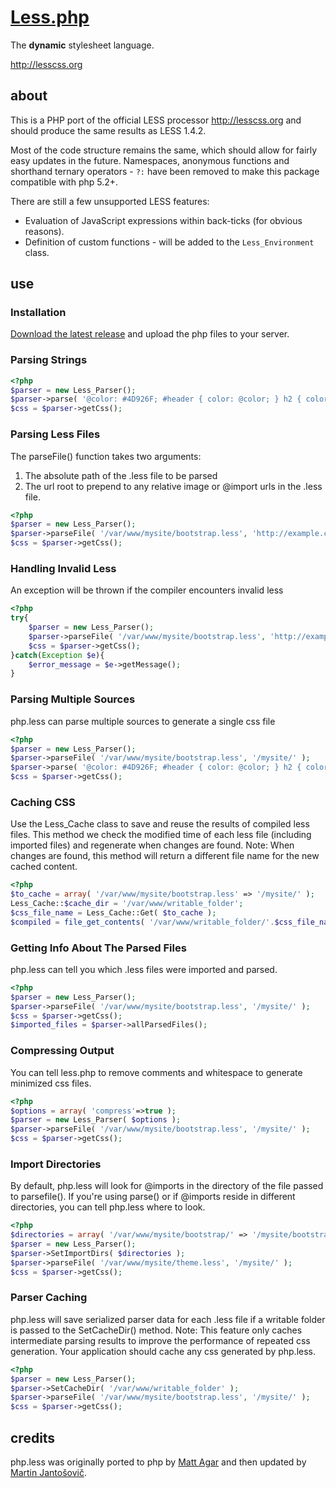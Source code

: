 [Less.php](http://lessphp.gpeasy.com)
========

The **dynamic** stylesheet language.

<http://lesscss.org>

about
-----

This is a PHP port of the official LESS processor <http://lesscss.org> and should produce the same results as LESS 1.4.2.

Most of the code structure remains the same, which should allow for fairly easy updates in the future.
Namespaces, anonymous functions and shorthand ternary operators - `?:` have been removed to make this package compatible with php 5.2+.

There are still a few unsupported LESS features:

- Evaluation of JavaScript expressions within back-ticks (for obvious reasons).
- Definition of custom functions - will be added to the `Less_Environment` class.


use
---

### Installation
[Download the latest release](https://github.com/oyejorge/less.php/releases) and upload the php files to your server.


### Parsing Strings

```php
<?php
$parser = new Less_Parser();
$parser->parse( '@color: #4D926F; #header { color: @color; } h2 { color: @color; }' );
$css = $parser->getCss();
```


### Parsing Less Files
The parseFile() function takes two arguments:

1. The absolute path of the .less file to be parsed
2. The url root to prepend to any relative image or @import urls in the .less file.

```php
<?php
$parser = new Less_Parser();
$parser->parseFile( '/var/www/mysite/bootstrap.less', 'http://example.com/mysite/' );
$css = $parser->getCss();
```


### Handling Invalid Less
An exception will be thrown if the compiler encounters invalid less

```php
<?php
try{
	$parser = new Less_Parser();
	$parser->parseFile( '/var/www/mysite/bootstrap.less', 'http://example.com/mysite/' );
	$css = $parser->getCss();
}catch(Exception $e){
	$error_message = $e->getMessage();
}
```


### Parsing Multiple Sources
php.less can parse multiple sources to generate a single css file

```php
<?php
$parser = new Less_Parser();
$parser->parseFile( '/var/www/mysite/bootstrap.less', '/mysite/' );
$parser->parse( '@color: #4D926F; #header { color: @color; } h2 { color: @color; }' );
$css = $parser->getCss();
```


### Caching CSS
Use the Less_Cache class to save and reuse the results of compiled less files.
This method we check the modified time of each less file (including imported files) and regenerate when changes are found.
Note: When changes are found, this method will return a different file name for the new cached content.

```php
<?php
$to_cache = array( '/var/www/mysite/bootstrap.less' => '/mysite/' );
Less_Cache::$cache_dir = '/var/www/writable_folder';
$css_file_name = Less_Cache::Get( $to_cache );
$compiled = file_get_contents( '/var/www/writable_folder/'.$css_file_name );
```


### Getting Info About The Parsed Files
php.less can tell you which .less files were imported and parsed.

```php
<?php
$parser = new Less_Parser();
$parser->parseFile( '/var/www/mysite/bootstrap.less', '/mysite/' );
$css = $parser->getCss();
$imported_files = $parser->allParsedFiles();
```


### Compressing Output
You can tell less.php to remove comments and whitespace to generate minimized css files.

```php
<?php
$options = array( 'compress'=>true );
$parser = new Less_Parser( $options );
$parser->parseFile( '/var/www/mysite/bootstrap.less', '/mysite/' );
$css = $parser->getCss();
```


### Import Directories
By default, php.less will look for @imports in the directory of the file passed to parsefile().
If you're using parse() or if @imports reside in different directories, you can tell php.less where to look.

```php
<?php
$directories = array( '/var/www/mysite/bootstrap/' => '/mysite/bootstrap/' );
$parser = new Less_Parser();
$parser->SetImportDirs( $directories );
$parser->parseFile( '/var/www/mysite/theme.less', '/mysite/' );
$css = $parser->getCss();
```


### Parser Caching
php.less will save serialized parser data for each .less file if a writable folder is passed to the SetCacheDir() method.
Note: This feature only caches intermediate parsing results to improve the performance of repeated css generation.
Your application should cache any css generated by php.less.

```php
<?php
$parser = new Less_Parser();
$parser->SetCacheDir( '/var/www/writable_folder' );
$parser->parseFile( '/var/www/mysite/bootstrap.less', '/mysite/' );
$css = $parser->getCss();
```


credits
---
php.less was originally ported to php by [Matt Agar](https://github.com/agar) and then updated by [Martin Jantošovič](https://github.com/Mordred).

